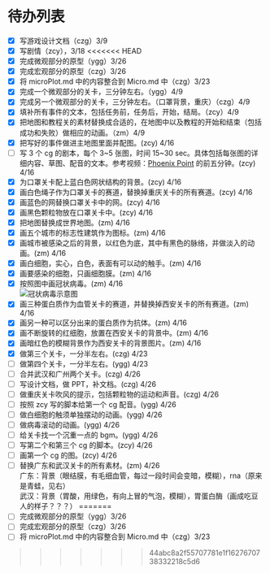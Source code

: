 # 待办列表

-   [x] 写游戏设计文档（czg）3/9
-   [x] 写剧情（zcy），3/18
<<<<<<< HEAD
-   [x] 完成微观部分的原型（ygg）3/26
-   [x] 完成宏观部分的原型（czg）3/26
-   [x] 将 microPlot.md 中的内容整合到 Micro.md 中（czg）3/23
-   [x] 完成一个微观部分的关卡，三分钟左右。（ygg）4/9
-   [x] 完成另一个微观部分的关卡，三分钟左右。（口罩背景，重庆）（czg）4/9
-   [x] 填补所有事件的文本，包括任务前，任务后，开始，结局。（zcy）4/9
-   [x] 把地图和教程关的素材替换成合适的，在地图中以及教程的开始和结束（包括成功和失败）做相应的动画。（zm）4/9
-   [x] 把写好的事件做进主地图里面并配图。(zcy) 4/16
-   [ ] 写 3 个 cg 的剧本，每个 3~5 张图，时间 15~30 sec。具体包括每张图的详细内容、草图、配音的文本。参考视频：[Phoenix Point](https://m.bilibili.com/video/av77893250) 的前五分钟。(zcy) 4/16
-   [x] 为口罩关卡配上蓝白色网状结构的背景。(zcy) 4/16
-   [x] 画白色绳子作为口罩关卡的赛道，替换掉重庆关卡的所有赛道。(zcy) 4/16
-   [x] 画蓝色的网替换口罩关卡中的网。(zcy) 4/16
-   [x] 画黑色颗粒物放在口罩关卡中。(zcy) 4/16
-   [x] 把地图替换成世界地图。(zm) 4/16
-   [x] 画五个城市的标志性建筑作为图标。(zm) 4/16
-   [x] 画城市被感染之后的背景，以红色为底，其中有黑色的脉络，并做淡入的动画。(zm) 4/16
-   [x] 画白细胞，实心，白色，表面有可以动的触手。(zm) 4/16
-   [x] 画要感染的细胞，只画细胞膜。(zm) 4/16
-   [x] 按照图中画冠状病毒。(zm) 4/16  
         ![冠状病毒示意图](https://dingyue.ws.126.net/2020/0310/2fb19300j00q6xssa001yd200m800cig00m800ci.jpg)
-   [x] 画三种蛋白质作为血管关卡的赛道，并替换掉西安关卡的所有赛道。(zm) 4/16
-   [x] 画另一种可以区分出来的蛋白质作为抗体。(zm) 4/16
-   [x] 画不断旋转的红细胞，放置在西安关卡的背景中。(zm) 4/16
-   [x] 画暗红色的模糊背景作为西安关卡的背景图片。(zm) 4/16
-   [x] 做第三个关卡，一分半左右。(czg) 4/23
-   [ ] 做第四个关卡，一分半左右。(ygg) 4/23
-   [ ] 合并武汉和广州两个关卡。(czg) 4/26
-   [ ] 写设计文档，做 PPT，补文档。(czg) 4/26
-   [ ] 做重庆关卡吹风的提示，包括颗粒物的运动和声音。(czg) 4/26
-   [ ] 按照 zcy 写的脚本给第一个 cg 配音。(ygg) 4/26
-   [ ] 做白细胞的触须单独摆动的动画。(ygg) 4/26
-   [ ] 做病毒滚动的动画。(ygg) 4/26
-   [ ] 给关卡找一个沉重一点的 bgm。(ygg) 4/26
-   [ ] 写第二个和第三个 cg 的脚本。(zcy) 4/26
-   [ ] 画第一个 cg 的图。(zcy) 4/26
-   [ ] 替换广东和武汉关卡的所有素材。(zm) 4/26  
         广东：背景（眼结膜，有毛细血管，每过一段时间会变暗，模糊），rna（原来是青蛙，见右）  
         武汉：背景（胃酸，用绿色，有向上冒的气泡，模糊），胃蛋白酶（画成吃豆人的样子？？？）
=======
-   [ ] 完成微观部分的原型（ygg）3/26
-   [ ] 完成宏观部分的原型（czg）3/26
-   [ ] 将 microPlot.md 中的内容整合到 Micro.md 中（czg）3/23
>>>>>>> 44abc8a2f55707781e1f1627670738332218c5d6
